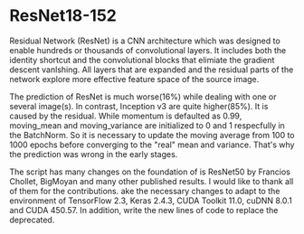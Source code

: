 # ResNet18-152

Residual Network (ResNet) is a CNN architecture which was designed to enable hundreds or thousands 
of convolutional layers. It includes both the identity shortcut and the convolutional blocks that 
elimiate the gradient descent vanlshing. All layers that are expanded and the residual parts of the 
network explore more effective feature space of the source image. 

The prediction of ResNet is much worse(16%) while dealing with one or several image(s). In contrast, 
Inception v3 are quite higher(85%). It is caused by the residual. While momentum is defaulted as 0.99, 
moving_mean and moving_variance are initialized to 0 and 1 respecfully in the BatchNorm. So it is 
necessary to update the moving average from 100 to 1000 epochs before converging to the "real" mean 
and variance. That's why the prediction was wrong in the early stages.

The script has many changes on the foundation of is ResNet50 by Francios Chollet, BigMoyan and many 
other published results. I would like to thank all of them for the contributions. ake the necessary 
changes to adapt to the environment of TensorFlow 2.3, Keras 2.4.3, CUDA Toolkit 11.0, cuDNN 8.0.1 
and CUDA 450.57. In addition, write the new lines of code to replace the deprecated. 
